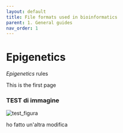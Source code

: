```yaml
---
layout: default
title: File formats used in bioinformatics
parent: 1. General guides
nav_order: 1
---
```



# Epigenetics
_Epigenetics_ rules

This is the first page
### TEST di immagine

![test_figura]({{https://gabbo89.github.io/EEA2024/}}/assets/images/Picture3.jpg)

ho fatto un'altra modifica
##